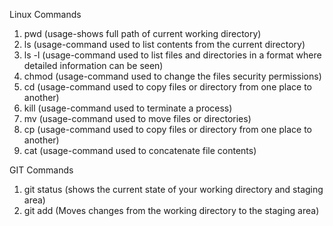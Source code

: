 Linux Commands

1. pwd (usage-shows full path of current working directory)
2. ls (usage-command used to list contents from the current directory)
3. ls -l (usage-command used to list files and directories in a format where detailed information can be seen)
4. chmod (usage-command used to change the files security permissions)
5. cd (usage-command used to copy files or directory from one place to another)
6. kill (usage-command used to terminate a process)
7. mv (usage-command used to move files or directories)
8. cp (usage-command used to copy files or directory from one place to another)
9. cat (usage-command used to concatenate file contents)

GIT Commands
1. git status (shows the current state of your working directory and staging area)
2. git add (Moves changes from the working directory to the staging area)
